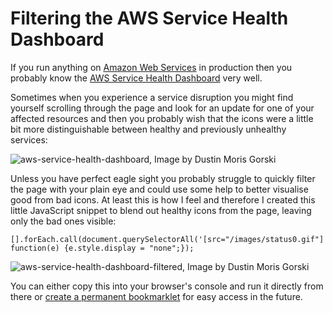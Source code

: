 ﻿<!--
    Tags: aws google-chrome
-->

# Filtering the AWS Service Health Dashboard

If you run anything on [Amazon Web Services](https://aws.amazon.com/) in production then you probably know the [AWS Service Health Dashboard](http://status.aws.amazon.com/) very well.

Sometimes when you experience a service disruption you might find yourself scrolling through the page and look for an update for one of your affected resources and then you probably wish that the icons were a little bit more distinguishable between healthy and previously unhealthy services:

<img class="two-third-width" src="https://cdn.dusted.codes/images/blog-posts/2016-03-31/26168064985_56b3320748_o.png" alt="aws-service-health-dashboard, Image by Dustin Moris Gorski">

Unless you have perfect eagle sight you probably struggle to quickly filter the page with your plain eye and could use some help to better visualise good from bad icons. At least this is how I feel and therefore I created this little JavaScript snippet to blend out healthy icons from the page, leaving only the bad ones visible:

<pre><code>[].forEach.call(document.querySelectorAll('[src="/images/status0.gif"]'), function(e) {e.style.display = "none";});</code></pre>

<img class="two-third-width" src="https://cdn.dusted.codes/images/blog-posts/2016-03-31/26168064855_c38f2f124e_o.png" alt="aws-service-health-dashboard-filtered, Image by Dustin Moris Gorski">

You can either copy this into your browser's console and run it directly from there or [create a permanent bookmarklet](https://dusted.codes/diagnosing-css-issues-on-mobile-devices-with-google-chrome-bookmarklets) for easy access in the future.